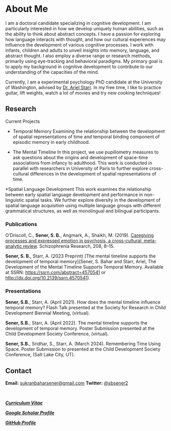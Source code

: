 # About Me
I am a doctoral candidate specializing in cognitive development. I am particularly interested in how we develop uniquely human abilities, such as the ability to think about abstract concepts. I have a passion for exploring how language interacts with thought, and how our cultural experiences may influence the development of various cognitive processes. I work with infants, children and adults to unveil insights into memory, language, and abstract thought. I also employ a diverse range or research methods, primarily using eye-tracking and behavioral paradigms. My primary goal is to apply my background in cognitive development to contribute to our understanding of the capacities of the mind. 

Currently, I am a experimental psychology PhD candidate at the University of Washington, advised by [Dr. Ariel Starr](https://psych.uw.edu/people/8529). In my free time, I like to practice guitar, lift weights, watch a lot of movies and try new cooking techniques!

## Research
Current Projects

 * Temporal Memory
Examining the relationship between the development of spatial representations of time and temporal binding component of episodic memory in early childhood. 
 
* The Mental Timeline
In this project, we use pupillometry measures to ask questions about the origins and development of space-time associations from infancy to adulthood. This work is conducted in parallel with researchers in University of Paris to further explore cross-cultural differences in the development of spatial representations of time.

 *Spatial Language Development
This work examines the relationship between early spatial language development and performance in non-linguistic spatial tasks. We further explore diversity in the development of spatial language acquisition using multiple language groups with different grammatical structures, as well as monolingual and bilingual participants.
 

### Publications

O’Driscoll, C., **Sener, S. B.**, Angmark, A., Shaikh, M. (2019). [Caregiving processes and expressed emotion in psychosis, a cross-cultural, meta-analytic review](https://doi.org/10.1016/j.schres.2019.03.020). Schizophrenia Research, 208, 8–15.

**Sener, S. B.**, Starr, A. (2023 Preprint) [The mental timeline supports the development of temporal memory](Sener, S. Bahar and Starr, Ariel, The Development of the Mental Timeline Supports Temporal Memory. Available at SSRN: https://ssrn.com/abstract=4570541 or http://dx.doi.org/10.2139/ssrn.4570541).

### Presentations
**Sener, S.B.**, Starr, A. (April 2021).  How does the mental timeline influence temporal memory? Flash Talk presented at the Society for Research in Child Development Biennial Meeting, (virtual).

**Sener, S.B.**, Starr, A. (April 2022). The mental timeline supports the development of temporal memory. Poster Submission presented at the Child Development Society Conference, (virtual).

**Sener, S.B.**, Sridhar, S., Starr, A. (March 2024). Remembering Time Using Space. Poster Submission to presented at the Child Development Society Conference, (Salt Lake City, UT).

## Contact 
**Email:** [sukranbaharsener@gmail.com](mailto:sukranbaharsener@gmail.com)
**Twitter:** [@sbsener2](https://twitter.com/sbsener2)

<br>   

***[Curriculum Vitae](https://docs.google.com/document/d/1Zi3aBzFyhB6SOTWrmcCKZMQyZFeYc2Ir/edit?usp=sharing&ouid=112038967039105442917&rtpof=true&sd=true)***

***[Google Scholar Profile](https://scholar.google.com/citations?hl=en&user=9_biI5QAAAAJ)***

***[GitHub Profile](https://github.com/baharsener)***
